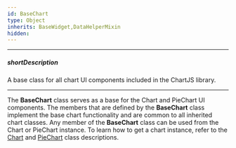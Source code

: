 ```yaml
---
id: BaseChart
type: Object
inherits: BaseWidget,DataHelperMixin
hidden: 
---
```

---
##### shortDescription
A base class for all chart UI components included in the ChartJS library.

---
The **BaseChart** class serves as a base for the Chart and PieChart UI components. The members that are defined by the **BaseChart** class implement the base chart functionality and are common to all inherited chart classes. Any member of the **BaseChart** class can be used from the Chart or PieChart instance. To learn how to get a chart instance, refer to the [Chart](/api-reference/20%20Data%20Visualization%20Widgets/dxChart/3%20Methods '/Documentation/ApiReference/UI_Components/dxChart/Methods/') and [PieChart](/api-reference/20%20Data%20Visualization%20Widgets/dxPieChart/3%20Methods '/Documentation/ApiReference/UI_Components/dxPieChart/Methods/') class descriptions.